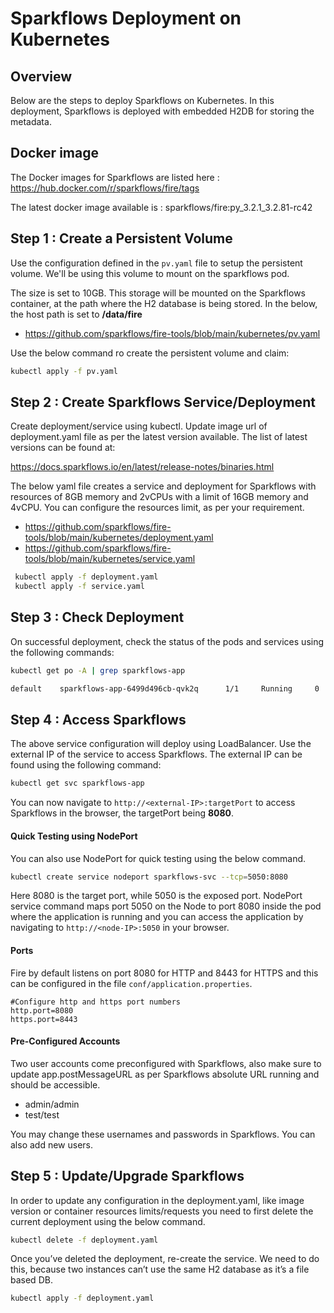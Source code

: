 # Sparkflows Deployment on Kubernetes

## Overview

Below are the steps to deploy Sparkflows on Kubernetes. In this deployment, Sparkflows is deployed with embedded H2DB for storing the metadata.

## Docker image

The Docker images for Sparkflows are listed here : https://hub.docker.com/r/sparkflows/fire/tags

The latest docker image available is : sparkflows/fire:py_3.2.1_3.2.81-rc42


## Step 1 : Create a Persistent Volume

Use the configuration defined in the `pv.yaml` file to setup the persistent volume. We'll be using this volume to mount on the sparkflows pod. 

The size is set to 10GB. This storage will be mounted on the Sparkflows container, at the path where the H2 database is being stored. In the below, the host path is set to **/data/fire**

* https://github.com/sparkflows/fire-tools/blob/main/kubernetes/pv.yaml

Use the below command ro create the persistent volume and claim:

```bash
kubectl apply -f pv.yaml
```

## Step 2 : Create Sparkflows Service/Deployment

Create deployment/service using kubectl. Update image url of deployment.yaml file as per the latest version available. The list of latest versions can be found at:

https://docs.sparkflows.io/en/latest/release-notes/binaries.html

The below yaml file creates a service and deployment for Sparkflows with resources of 8GB memory and 2vCPUs with a limit of 16GB memory and 4vCPU. You can configure the resources limit, as per your requirement.

* https://github.com/sparkflows/fire-tools/blob/main/kubernetes/deployment.yaml
* https://github.com/sparkflows/fire-tools/blob/main/kubernetes/service.yaml

```bash
 kubectl apply -f deployment.yaml
 kubectl apply -f service.yaml
```

## Step 3 : Check Deployment

On successful deployment, check the status of the pods and services using the following commands:

```bash
kubectl get po -A | grep sparkflows-app

default    sparkflows-app-6499d496cb-qvk2q      1/1     Running     0     14m

```

## Step 4 : Access Sparkflows

The above service configuration will deploy using LoadBalancer. Use the external IP of the service to access Sparkflows. The external IP can be found using the following command:

```bash
kubectl get svc sparkflows-app
```

You can now navigate to ``http://<external-IP>:targetPort`` to access Sparkflows in the browser, the targetPort being **8080**.

#### Quick Testing using NodePort

You can also use NodePort for quick testing using the below command.

```bash
kubectl create service nodeport sparkflows-svc --tcp=5050:8080
```
Here 8080 is the target port, while 5050 is the exposed port.
NodePort service command maps port 5050 on the Node to port 8080 inside the pod where the application is running and you can access the application by navigating to ``http://<node-IP>:5050`` in your browser.

#### Ports

Fire by default listens on port 8080 for HTTP and 8443 for HTTPS and this can be configured in the file `conf/application.properties`.
```
#Configure http and https port numbers
http.port=8080
https.port=8443
```

#### Pre-Configured Accounts

Two user accounts come preconfigured with Sparkflows, also make sure to update app.postMessageURL as per Sparkflows absolute URL running and should be accessible.

* admin/admin
* test/test

You may change these usernames and passwords in Sparkflows. You can also add new users.


## Step 5 : Update/Upgrade Sparkflows

In order to update any configuration in the deployment.yaml, like image version or container resources limits/requests you need to first delete the current deployment using the below command.

```bash
kubectl delete -f deployment.yaml
```

Once you’ve deleted the deployment, re-create the service. We need to do this, because two instances can’t use the same H2 database as it’s a file based DB.

```bash
kubectl apply -f deployment.yaml
```



